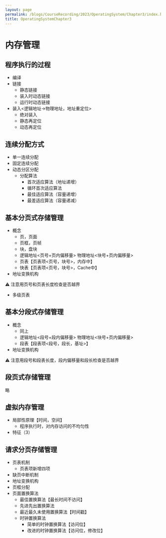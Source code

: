 ```yaml
---
layout: page
permalink: /blogs/CourseRecording/2023/OperatingSystem/Chapter3/index.html
title: OperatingSystemChapter3
---
```


# 内存管理

## 程序执行的过程

- 编译
- 链接
    - 静态链接
    - 装入时动态链接
    - 运行时动态链接
- 装入<逻辑地址→物理地址，地址重定位>
    - 绝对装入
    - 静态再定位
    - 动态再定位

## 连续分配方式

- 单一连续分配
- 固定连续分配
- 动态分区分配
    - 分配算法
        - 首次适应算法（地址递增）
        - 循环首次适应算法
        - 最佳适应算法（容量递增）
        - 最差适应算法（容量递减）

## 基本分页式存储管理

- 概念
    - 页，页面
    - 页框，页帧
    - 块，盘块
    - 逻辑地址<页号+页内偏移量> 物理地址<块号+页内偏移量>
    - 页表【页表项<页号，块号>，内存中】
    - 快表【页表项<页号，块号>，Cache中】
- 地址变换机构

<aside>
⚠️ 注意用页号和页表长度检查是否越界

</aside>

- 多级页表

## 基本分段式存储管理

- 概念
    - 同上
    - 逻辑地址<段号+段内偏移量> 物理地址<块号+页内偏移量>
    - 段表【段表项<段号，段长，基址>】
- 地址变换机构

<aside>
⚠️ 注意用段号和段表长度，段内偏移量和段长检查是否越界

</aside>

## 段页式存储管理

略

## 虚拟内存管理

- 局部性原理【时间，空间】
    - 程序执行时，对内存访问的不均匀性
- 特征（3）

## 请求分页存储管理

- 页表机制
    - 页表项新增四项
- 缺页中断机制
- 地址变换机构
- 页框分配
- 页面置换算法
    - 最佳置换算法【最长时间不访问】
    - 先进先出置换算法
    - 最近最久未使用置换算法【时间戳】
    - 时钟置换算法
        - 简单的时钟置换算法【访问位】
        - 改进的时钟置换算法【访问位，修改位】